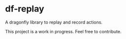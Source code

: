 # df-replay

A dragonfly library to replay and record actions.

This project is a work in progress. Feel free to contribute.